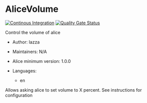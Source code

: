 # AliceVolume

[![Continous Integration](https://gitlab.com/project-alice-assistant/skills/skill_Alicevolume/badges/master/pipeline.svg)](https://gitlab.com/project-alice-assistant/skills/skill_Alicevolume/pipelines/latest) [![Quality Gate Status](https://sonarcloud.io/api/project_badges/measure?project=project-alice-assistant_skill_Alicevolume&metric=alert_status)](https://sonarcloud.io/dashboard?id=project-alice-assistant_skill_Alicevolume)

Control the volume of alice

- Author: lazza
- Maintainers: N/A
- Alice minimum version: 1.0.0
- Languages:

  - en

Allows asking alice to set volume to X percent. See instructions for configuration
